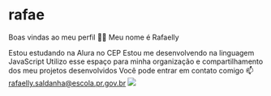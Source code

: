 # rafae
Boas vindas ao meu perfil 💙💙
Meu nome é Rafaelly

Estou estudando na Alura no CEP
Estou me desenvolvendo na linguagem JavaScript
Utilizo esse espaço para minha organização e compartilhamento dos meu projetos desenvolvidos
Você pode entrar em contato comigo 📫
rafaelly.saldanha@escola.pr.gov.br
![](https://i.giphy.com/media/v1.Y2lkPTc5MGI3NjExNWFmdGhraHc5ZGs2NmhsOGRtYXBsaHYwZjdsejh2dHp0Z2xvcmY5biZlcD12MV9pbnRlcm5hbF9naWZfYnlfaWQmY3Q9cw/rj9w89rOaGFUjRsnGy/giphy.gif)
